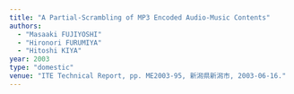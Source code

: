 ```yaml
---
title: "A Partial-Scrambling of MP3 Encoded Audio-Music Contents"
authors:
  - "Masaaki FUJIYOSHI"
  - "Hironori FURUMIYA"
  - "Hitoshi KIYA"
year: 2003
type: "domestic"
venue: "ITE Technical Report, pp. ME2003-95, 新潟県新潟市, 2003-06-16."
---
```

